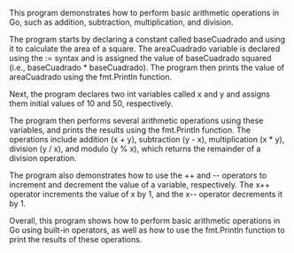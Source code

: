 This program demonstrates how to perform basic arithmetic operations in Go, such as addition, subtraction, multiplication, and division.

The program starts by declaring a constant called baseCuadrado and using it to calculate the area of a square. The areaCuadrado variable is declared using the := syntax and is assigned the value of baseCuadrado squared (i.e., baseCuadrado * baseCuadrado). The program then prints the value of areaCuadrado using the fmt.Println function.

Next, the program declares two int variables called x and y and assigns them initial values of 10 and 50, respectively.

The program then performs several arithmetic operations using these variables, and prints the results using the fmt.Println function. The operations include addition (x + y), subtraction (y - x), multiplication (x * y), division (y / x), and modulo (y % x), which returns the remainder of a division operation.

The program also demonstrates how to use the ++ and -- operators to increment and decrement the value of a variable, respectively. The x++ operator increments the value of x by 1, and the x-- operator decrements it by 1.

Overall, this program shows how to perform basic arithmetic operations in Go using built-in operators, as well as how to use the fmt.Println function to print the results of these operations.